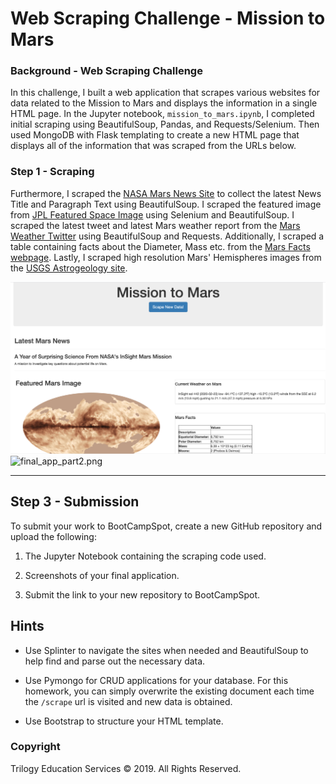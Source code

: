 # Web Scraping Challenge - Mission to Mars

### Background - Web Scraping Challenge

In this challenge, I built a web application that scrapes various websites for data related to the Mission to Mars and displays the information in a single HTML page. In the Jupyter notebook, `mission_to_mars.ipynb`, I completed initial scraping using BeautifulSoup, Pandas, and Requests/Selenium. Then used MongoDB with Flask templating to create a new HTML page that displays all of the information that was scraped from the URLs below.

### Step 1 - Scraping

Furthermore, I scraped the [NASA Mars News Site](https://mars.nasa.gov/news/) to collect the latest News Title and Paragraph Text using BeautifulSoup. I scraped the featured image from [JPL Featured Space Image](https://www.jpl.nasa.gov/spaceimages/?search=&category=Mars) using Selenium and BeautifulSoup. I scraped the latest tweet and latest Mars weather report from the [Mars Weather Twitter](https://twitter.com/marswxreport?lang=en) using BeautifulSoup and Requests. Additionally, I scraped a table containing facts about the Diameter, Mass etc. from the [Mars Facts webpage](https://space-facts.com/mars/). Lastly, I scraped high resolution Mars' Hemispheres images from the [USGS Astrogeology site](https://astrogeology.usgs.gov/search/results?q=hemisphere+enhanced&k1=target&v1=Mars).


![final_app_part1.png](Mission_to_Mars/Images/final_app_part1.png)
![final_app_part2.png](Images/final_app_part2.png)

- - -

## Step 3 - Submission

To submit your work to BootCampSpot, create a new GitHub repository and upload the following:

1. The Jupyter Notebook containing the scraping code used.

2. Screenshots of your final application.

3. Submit the link to your new repository to BootCampSpot.

## Hints

* Use Splinter to navigate the sites when needed and BeautifulSoup to help find and parse out the necessary data.

* Use Pymongo for CRUD applications for your database. For this homework, you can simply overwrite the existing document each time the `/scrape` url is visited and new data is obtained.

* Use Bootstrap to structure your HTML template.

### Copyright

Trilogy Education Services © 2019. All Rights Reserved.
